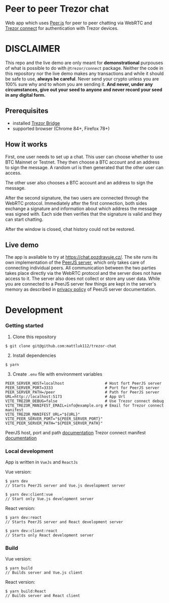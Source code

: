 # Peer to peer Trezor chat

Web app which uses [Peer.js](https://github.com/peers/peerjs) for peer to peer chatting via WebRTC and [Trezor connect](https://github.com/trezor/trezor-suite/blob/develop/docs/packages/connect/index.md) for authentication with Trezor devices.

# DISCLAIMER

This repo and the live demo are only meant for **demonstrational** purpouses of what is possible to do with `@trezor/connect` package.
Neither the code in this repository nor the live demo makes any transactions and
while it should be safe to use, **always be careful**. Never send your crypto unless you are 100% sure why and to whom you are sending it. **And never, under any circumstances, give out your seed to anyone and never record your seed in any digital form.**

## Prerequisites

- installed [Trezor Bridge](https://suite.trezor.io/web/bridge/)
- supported browser (Chrome 84+, Firefox 78+)

## How it works

First, one user needs to set up a chat. This user can choose whether to use BTC Mainnet or Testnet. They then choose a BTC account and an address to sign the message. A random url is then generated that the other user can access.

The other user also chooses a BTC account and an address to sign the message.

After the second signature, the two users are connected through the WebRTC protocol. Immediately after the first connection, both sides exchange a signature and information about which address the message was signed with. Each side then verifies that the signature is valid and they can start chatting.

After the window is closed, chat history could not be restored.

## Live demo

The app is available to try at https://chat.pozdravuje.cz/. The site runs its own implementation of the [PeerJS server](https://github.com/peers/peerjs-server), which only takes care of connecting individual peers.
All communication between the two parties takes place directly via the WebRTC protocol and the server does not have access to it. The server also does not collect or store any user data. While you are connected to a PeerJS server few things are kept in the server's memory as described in [privacy policy](https://github.com/peers/peerjs-server/blob/master/PRIVACY.md) of PeerJS server documentation.

# Development

### Getting started

1. Clone this repository

```
$ git clone git@github.com:mattluk112/trezor-chat
```

2. Install dependencies

```
$ yarn
```

3. Create `.env` file with environment variables

```
PEER_SERVER_HOST=localhost                  # Host fort PeerJS server
PEER_SERVER_PORT=3333                       # Port for PeerJS server
PEER_SERVER_PATH=/peer                      # Path for PeerJS server
URL=http://localhost:5173                   # App Url
VITE_TREZOR_DEBUG=false                     # Use Trezor connect debug
VITE_TREZOR_MANIFEST_EMAIL=info@example.org # Email for Trezor connect manifest
VITE_TREZOR_MANIFEST_URL="${URL}"
VITE_PEER_SERVER_PORT="${PEER_SERVER_PORT}"
VITE_PEER_SERVER_PATH="${PEER_SERVER_PATH}"

```

PeerJS host, port and path [documentation](https://github.com/peers/peerjs-server#config--cli-options)
Trezor connect manifest [documentation](https://github.com/trezor/trezor-suite/blob/develop/docs/packages/connect/index.md#how-to-use)

### Local development

App is written in `VueJs` and `ReactJs`

Vue version:

```
$ yarn dev
// Starts PeerJS server and Vue.js development server
```

```
$ yarn dev:client:vue
// Start only Vue.js development server
```

React version:

```
$ yarn dev:react
// Starts PeerJS server and React development server
```

```
$ yarn dev:client:react
// Starts only React development server
```

### Build

Vue version:

```
$ yarn build
// Builds server and Vue.js client
```

React version:

```
$ yarn build:React
// Builds server and React client
```
